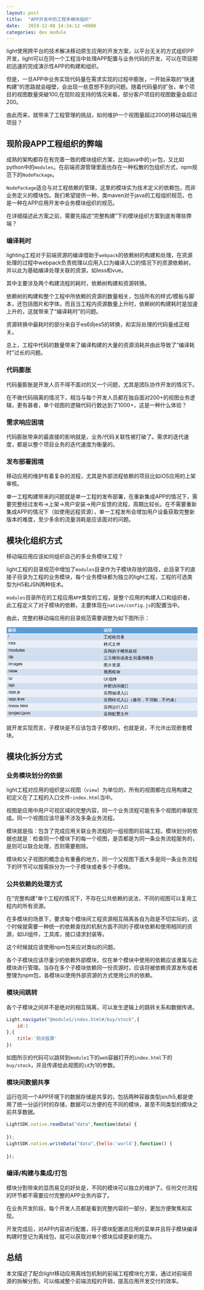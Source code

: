 ```yaml
---
layout: post
title:  "APP开发中的工程多模块组织"
date:   2019-12-08 14:34:12 +0800
categories: dev module
---
```


light使用跨平台的技术解决移动原生应用的开发方案，以平台无关的方式组织PP开发，light可以在同一个工程当中处理APP配置与业务代码的开发，可以在项目期初迅速的完成演示性APP的构建和组织。

但是，一旦APP中业务实现代码量在需求实现的过程中膨胀，一开始采取的“快速构建”的思路就会碰壁，会出现一些意想不到的问题。随着代码量的扩张，单个项目的视图数量突破100,在现阶段支持的情况来看，部分客户项目的视图数量会超过200。

由此而来，就带来了工程管理的挑战，如何维护一个视图量超过200的移动端应用项目？

## 现阶段APP工程组织的弊端

成熟的架构都存在有完善一致的模块组织方案，比如java中的`jar`包，又比如python中的`modules`。在前端资源管理里面也存在一种松散的包组织方式，npm规范下的`NodePackage`。

`NodePackage`适合与对工程依赖的管理，这里的模块实为技术定义的依赖包，而非业务定义的模块包。我们希望提供一种，类maven对于java的工程组织规范，也是一种在APP应用开发中业务模块组织的规范。

在详细描述此方案之前，需要先描述“完整构建”下的模块组织方案到底有哪些弊端？

### 编译耗时

lighting工程对于前端资源的编译借助于`webpack`的依赖树的构建和处理，在资源处理的过程中webpack负责梳理以应用入口为编译入口的情况下的资源依赖树，并以此为基础编译处理关联的资源，如less和vue。

其中主要涉及两个构建流程的耗时，依赖树构建和资源转换。

依赖树的构建和整个工程中所依赖的资源的数量相关，包括所有的样式/模板与脚本，还包括图片和字体。而且当工程内资源数量上升时，依赖树的构建耗时是加速上升的，这就带来了“编译耗时”的问题。

资源转换中最耗时的部分来自于es6向es5的转换，和实际处理的代码量成正相关。

总上，工程中代码的数量带来了编译构建的大量的资源消耗并由此导致了“编译耗时”过长的问题。

### 代码膨胀

代码量膨胀是开发人员不得不面对的又一个问题，尤其是团队协作开发的情况下。

在不做代码隔离的情况下，相当与每个开发人员都在独自面对200+的视图业务逻辑，更有甚者，单个视图的逻辑代码行数达到了1000+，这是一种什么体验？

### 需求响应困境

代码膨胀带来的最直接的影响就是，业务/代码关联性被打破了。需求的迭代速度，都是以整个项目业务的迭代速度为衡量的。

### 发布部署困境

移动应用的维护有着复杂的流程，尤其是外部流程依赖的项目比如iOS应用的上架审核。

单一工程构建带来的问题就是单一工程的发布部署，在重新集成APP的情况下，需要完整经过发布->上架->用户安装->用户反馈的流程，周期比较长。在不需要重新集成APP的情况下（如使用远程资源），单一工程发布会增加用户设备获取完整新版本的难度，至少多余的流量消耗是应该面对的问题。

## 模块化组织方式

移动端应用应该如何组织自己的多业务模块工程？

light工程的目录规范中增加了`modules`目录作为子模块存放的路径，此目录下的直接子目录为工程的业务模块，每个业务模块都为独立的light工程，工程的可选类型为H5和JSN两种技术。

`modules`目录所在的工程应用`APP`类型的工程，是整个应用的构建入口和组织者，此工程定义了对子模块的依赖，主要体现在`native/config.js`的配置当中。

由此，完整的移动端应用的目录规范需要调整为如下图所示：

![](/images/lALPDgQ9qdZdbOzNAYvNA0c_839_395.png)

就开发实现而言，子模块是不应该包含子模块的，也就是说，不允许出现嵌套模块。

## 模块化拆分方式

### 业务模块划分的依据

light工程对应用的组织是以视图（`view`）为单位的，所有的视图都在应用构建之初定义在了工程的入口文件-`index.html`当中。

视图是应用中用户可视区域的完整内容，同一个业务流程可能有多个视图的串联完成。同一个视图应该尽量不涉及多条业务流程。

模块就是指：包含了完成应用关联业务流程的一组视图的前端工程。模块划分的依据也就是：检查同一个模块下的每一个视图，是否都是为同一条业务流程服务的，是则可以联合处理，否则需要剔除。

模块和父子视图的概念会有重叠的地方，同一个父视图下面大多是同一条业务流程下的环节可以按需拆分为一个子模块或者多个子模块。

### 公共依赖的处理方式

在“完整构建”单个工程的情况下，不存在公共依赖的说法，不同的视图可以复用工程内的所有资源。

在多模块的场景下，要求每个模块间工程资源相互隔离各自为政是不切实际的，这个时候就需要一种统一的依赖查找的机制方面不同的子模块依赖和使用相同的资源，如UI组件，工具库，接口请求封装等。

这个时候就应该使用npm包来应对类似的问题。

各个子模块应该尽量少的依赖外部模块，仅在单个模块中使用的依赖应该隶属与此模块进行管理。当存在多个子模块依赖同一份资源时，应该将被依赖资源发布或者整理为npm包，各模块以使用外部资源的方式使用公共的依赖。

### 模块间跳转

各个子模块之间并不是绝对的相互隔离，可以发生逻辑上的跳转关系和数据传递。

```javascript
Light.navigate("@module1/index.html#/buy/stock",{
    id:1
},{
    title:'购买股票'
})
```

如图所示的代码可以跳转到`module1`下的`web`容器打开的`index.html`下的`buy/stock`，并且传递给此视图的`id`为1的参数。

### 模块间数据共享

运行在同一个APP环境下的数据存储是共享的，包括两种容器类型jsn/h5,都是使用了统一分运行时的存储，数据可以方便的在不同的模块，甚至不同类型的模块之前共享数据。

```javascript
LightSDK.native.readData("data",function(data) {
  
});
LightSDK.native.writeData("data",{hello:'world'},function() {
  
});
```
### 编译/构建与集成/打包

模块分割带来的显而易见的好处是，不同的模块可以独立的维护了。任何交付流程的环节都不需要应付完整的APP业务内容了。

在业务开发阶段，每个开发人员都是看到完整内容的一部分，更加方便聚焦和实现。

开发完成后，对APP内容进行配置，将子模块配置进应用的菜单并且将子模块编译构建时登记为离线包，就可以获取对单个模块后续更新的能力。

## 总结

本文描述了配合light移动应用离线包机制的前端工程模块化方案，通过对前端资源的拆解分割，可以缩减整个前端流程的开销，提高应用开发交付的效率。